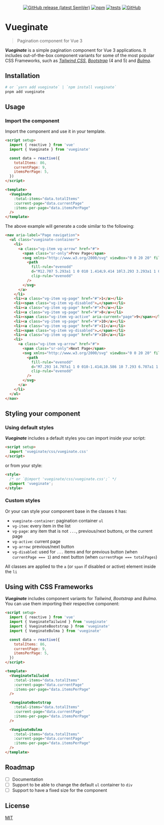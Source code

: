 <div align="center">

[![GitHub release (latest SemVer)](https://img.shields.io/github/v/release/lombervid/vueginate?display_name=tag&sort=semver)](https://github.com/lombervid/vueginate)
[![npm](https://img.shields.io/npm/v/vueginate)](https://www.npmjs.com/package/vueginate)
[![tests](https://github.com/lombervid/vueginate/actions/workflows/tests.yml/badge.svg)](https://github.com/lombervid/vueginate/actions/workflows/tests.yml?query=branch%3Amain)
[![GitHub](https://img.shields.io/github/license/lombervid/vueginate)](https://github.com/lombervid/vueginate/blob/main/LICENSE)

</div>

# Vueginate

> Pagination component for Vue 3

**_Vueginate_** is a simple pagination component for Vue 3 applications. It includes out-of-the-box component variants for some of the most popular CSS Frameworks, such as [_Tailwind CSS_](https://tailwindcss.com/), [_Bootstrap_](https://getbootstrap.com/) (4 and 5) and [_Bulma_](https://bulma.io/).

## Installation

```sh
# or `yarn add vueginate` | `npm install vueginate`
pnpm add vueginate
```

## Usage

### Import the component

Import the component and use it in your template.

```html
<script setup>
  import { reactive } from 'vue'
  import { Vueginate } from 'vueginate'

  const data = reactive({
    totalItems: 86,
    currentPage: 9,
    itemsPerPage: 5,
  })
</script>

<template>
  <Vueginate
    :total-items="data.totalItems"
    :current-page="data.currentPage"
    :items-per-page="data.itemsPerPage"
  />
</template>
```

The above example will generate a code similar to the following:

```html
<nav aria-label="Page navigation">
  <ul class="vueginate-container">
    <li>
      <a class="vg-item vg-arrow" href="#">
        <span class="sr-only">Prev Page</span>
        <svg xmlns="http://www.w3.org/2000/svg" viewBox="0 0 20 20" fill="currentColor">
          <path
            fill-rule="evenodd"
            d="M12.707 5.293a1 1 0 010 1.414L9.414 10l3.293 3.293a1 1 0 01-1.414 1.414l-4-4a1 1 0 010-1.414l4-4a1 1 0 011.414 0z"
            clip-rule="evenodd"
          />
        </svg>
      </a>
    </li>
    <li><a class="vg-item vg-page" href="#">1</a></li>
    <li><span class="vg-item vg-disabled">…</span></li>
    <li><a class="vg-item vg-page" href="#">7</a></li>
    <li><a class="vg-item vg-page" href="#">8</a></li>
    <li><span class="vg-item vg-active" aria-current="page">9</span></li>
    <li><a class="vg-item vg-page" href="#">10</a></li>
    <li><a class="vg-item vg-page" href="#">11</a></li>
    <li><span class="vg-item vg-disabled">…</span></li>
    <li><a class="vg-item vg-page" href="#">18</a></li>
    <li>
      <a class="vg-item vg-arrow" href="#">
        <span class="sr-only">Next Page</span>
        <svg xmlns="http://www.w3.org/2000/svg" viewBox="0 0 20 20" fill="currentColor">
          <path
            fill-rule="evenodd"
            d="M7.293 14.707a1 1 0 010-1.414L10.586 10 7.293 6.707a1 1 0 011.414-1.414l4 4a1 1 0 010 1.414l-4 4a1 1 0 01-1.414 0z"
            clip-rule="evenodd"
          />
        </svg>
      </a>
    </li>
  </ul>
</nav>
```

## Styling your component

### Using default styles

**_Vueginate_** includes a default styles you can import inside your script:

```html
<script setup>
  import 'vueginate/css/vueginate.css'
</script>
```

or from your style:

```html
<style>
  /* or `@import 'vueginate/css/vueginate.css';` */
  @import 'vueginate';
</style>
```

### Custom styles

Or your can style your component base in the classes it has:

- `vueginate-container`: pagination container `ul`
- `vg-item`: every item in the list
- `vg-page`: any item that is not `...`, previous/next buttons, or the current page
- `vg-active`: current page
- `vg-arrow`: previous/next button
- `vg-disabled`: used for `...` items and for previous button (when `currentPage === 1`) and next button (when `currentPage === totalPages`)

All classes are applied to the `a` (or `span` if disabled or active) element inside the `li`

## Using with CSS Frameworks

**_Vueginate_** includes component variants for _Tailwind_, _Bootstrap_ and _Bulma_. You can use them importing their respective component:

```html
<script setup>
  import { reactive } from 'vue'
  import { VueginateTailwind } from 'vueginate'
  import { VueginateBootstrap } from 'vueginate'
  import { VueginateBulma } from 'vueginate'

  const data = reactive({
    totalItems: 86,
    currentPage: 9,
    itemsPerPage: 5,
  })
</script>

<template>
  <VueginateTailwind
    :total-items="data.totalItems"
    :current-page="data.currentPage"
    :items-per-page="data.itemsPerPage"
  />

  <VueginateBootstrap
    :total-items="data.totalItems"
    :current-page="data.currentPage"
    :items-per-page="data.itemsPerPage"
  />

  <VueginateBulma
    :total-items="data.totalItems"
    :current-page="data.currentPage"
    :items-per-page="data.itemsPerPage"
  />
</template>
```

## Roadmap

- [ ] Documentation
- [ ] Support to be able to change the default `ul` container to `div`
- [ ] Support to have a fixed size for the component

## License

[MIT](https://github.com/lombervid/vueginate/blob/main/LICENSE)
